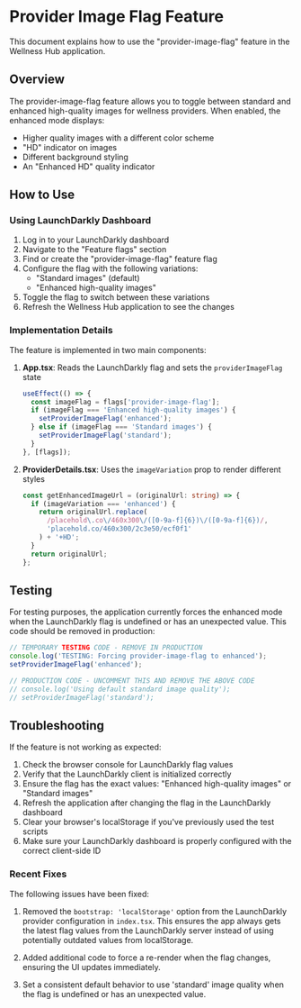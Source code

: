 # Provider Image Flag Feature

This document explains how to use the "provider-image-flag" feature in the Wellness Hub application.

## Overview

The provider-image-flag feature allows you to toggle between standard and enhanced high-quality images for wellness providers. When enabled, the enhanced mode displays:

- Higher quality images with a different color scheme
- "HD" indicator on images
- Different background styling
- An "Enhanced HD" quality indicator

## How to Use

### Using LaunchDarkly Dashboard

1. Log in to your LaunchDarkly dashboard
2. Navigate to the "Feature flags" section
3. Find or create the "provider-image-flag" feature flag
4. Configure the flag with the following variations:
   - "Standard images" (default)
   - "Enhanced high-quality images"
5. Toggle the flag to switch between these variations
6. Refresh the Wellness Hub application to see the changes

### Implementation Details

The feature is implemented in two main components:

1. **App.tsx**: Reads the LaunchDarkly flag and sets the `providerImageFlag` state
   ```typescript
   useEffect(() => {
     const imageFlag = flags['provider-image-flag'];
     if (imageFlag === 'Enhanced high-quality images') {
       setProviderImageFlag('enhanced');
     } else if (imageFlag === 'Standard images') {
       setProviderImageFlag('standard');
     }
   }, [flags]);
   ```

2. **ProviderDetails.tsx**: Uses the `imageVariation` prop to render different styles
   ```typescript
   const getEnhancedImageUrl = (originalUrl: string) => {
     if (imageVariation === 'enhanced') {
       return originalUrl.replace(
         /placehold\.co\/460x300\/([0-9a-f]{6})\/([0-9a-f]{6})/,
         'placehold.co/460x300/2c3e50/ecf0f1'
       ) + '+HD';
     }
     return originalUrl;
   };
   ```

## Testing

For testing purposes, the application currently forces the enhanced mode when the LaunchDarkly flag is undefined or has an unexpected value. This code should be removed in production:

```typescript
// TEMPORARY TESTING CODE - REMOVE IN PRODUCTION
console.log('TESTING: Forcing provider-image-flag to enhanced');
setProviderImageFlag('enhanced');

// PRODUCTION CODE - UNCOMMENT THIS AND REMOVE THE ABOVE CODE
// console.log('Using default standard image quality');
// setProviderImageFlag('standard');
```

## Troubleshooting

If the feature is not working as expected:

1. Check the browser console for LaunchDarkly flag values
2. Verify that the LaunchDarkly client is initialized correctly
3. Ensure the flag has the exact values: "Enhanced high-quality images" or "Standard images"
4. Refresh the application after changing the flag in the LaunchDarkly dashboard
5. Clear your browser's localStorage if you've previously used the test scripts
6. Make sure your LaunchDarkly dashboard is properly configured with the correct client-side ID

### Recent Fixes

The following issues have been fixed:

1. Removed the `bootstrap: 'localStorage'` option from the LaunchDarkly provider configuration in `index.tsx`. This ensures the app always gets the latest flag values from the LaunchDarkly server instead of using potentially outdated values from localStorage.

2. Added additional code to force a re-render when the flag changes, ensuring the UI updates immediately.

3. Set a consistent default behavior to use 'standard' image quality when the flag is undefined or has an unexpected value.
